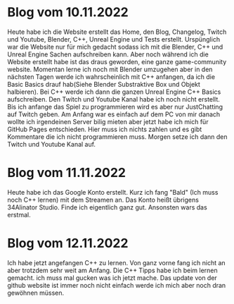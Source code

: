 # Blog vom 10.11.2022
Heute habe ich die Website erstellt das Home, den Blog, Changelog, Twitch und Youtube, Blender, C++, Unreal Engine und Tests erstellt. Urspünglich war die Website nur für mich gedacht sodass ich mit die Blender, C++ und Unreal Engine Sachen aufschreiben kann. Aber noch während ich die Website erstellt habe ist das draus geworden, eine ganze game-community website. Momentan lerne ich noch mit Blender umzugehen aber in den nächsten Tagen werde ich wahrscheinlich mit C++ anfangen, da ich die Basic Basics drauf hab(Siehe Blender Substraktive Box und Objekt halbieren). Bei C++ werde ich dann die ganzen Unreal Engine C++ Basics aufschreiben. Den Twitch und Youtube Kanal habe ich noch nicht erstellt. Bis ich anfange das Spiel zu programmieren wird es aber nur JustChatting auf Twitch geben.  Am Anfang war es einfach auf dem PC von mir danach wollte ich irgendeinen Server bilig mieten aber jetzt habe ich mich für GitHub Pages entschieden. Hier muss ich nichts zahlen und es gibt Kommentare die ich nicht programmieren muss. Morgen setze ich dann den Twitch und Youtube Kanal auf.

# Blog vom 11.11.2022
Heute habe ich das Google Konto erstellt. Kurz ich fang "Bald" (Ich muss noch C++ lernen) mit dem Streamen an. Das Konto heißt übrigens 34Alinator Studio. Finde ich eigentlich ganz gut. Ansonsten wars das erstmal.

# Blog vom 12.11.2022
Ich habe jetzt angefangen C++ zu lernen. Von ganz vorne fang ich nicht an aber trotzdem sehr weit am Anfang. Die C++ Tipps habe ich beim lernen gemacht. ich muss mal gucken was ich jetzt mache. Das update von der github website ist immer noch nicht einfach werde ich mich aber noch dran gewöhnen müssen.